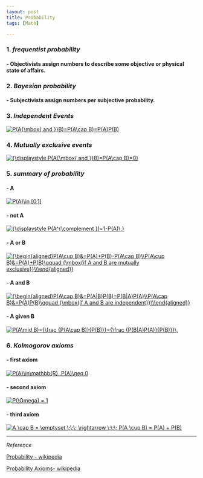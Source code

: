 ```yaml
---
layout: post
title: Probability
tags: [Math]

---
```



### 1. *frequentist probability*

#### - Objectivists assign numbers to describe some objective or physical state of affairs.

### 2. *Bayesian probability*
 
#### - Subjectivists assign numbers per subjective probability.


### 3. *Independent Events*

<a href="https://www.codecogs.com/eqnedit.php?latex=\inline&space;P(A{\mbox{&space;and&space;}}B)=P(A\cap&space;B)=P(A)P(B)" target="_blank"><img src="https://latex.codecogs.com/gif.latex?\inline&space;P(A{\mbox{&space;and&space;}}B)=P(A\cap&space;B)=P(A)P(B)" title="P(A{\mbox{ and }}B)=P(A\cap B)=P(A)P(B)" /></a>


### 4. *Mutually exclusive events*

<a href="https://www.codecogs.com/eqnedit.php?latex=\inline&space;{\displaystyle&space;P(A{\mbox{&space;and&space;}}B)=P(A\cap&space;B)=0}" target="_blank"><img src="https://latex.codecogs.com/gif.latex?\inline&space;{\displaystyle&space;P(A{\mbox{&space;and&space;}}B)=P(A\cap&space;B)=0}" title="{\displaystyle P(A{\mbox{ and }}B)=P(A\cap B)=0}" /></a>


### 5. *summary of probability*

#### - A

<a href="https://www.codecogs.com/eqnedit.php?latex=\inline&space;P(A)\in&space;[0,1]" target="_blank"><img src="https://latex.codecogs.com/gif.latex?\inline&space;P(A)\in&space;[0,1]" title="P(A)\in [0,1]" /></a>


#### - not A

<a href="https://www.codecogs.com/eqnedit.php?latex=\inline&space;{\displaystyle&space;P(A^{\complement&space;})=1-P(A)\,}" target="_blank"><img src="https://latex.codecogs.com/gif.latex?\inline&space;{\displaystyle&space;P(A^{\complement&space;})=1-P(A)\,}" title="{\displaystyle P(A^{\complement })=1-P(A)\,}" /></a>

#### - A or B

<a href="https://www.codecogs.com/eqnedit.php?latex=\inline&space;{\begin{aligned}P(A\cup&space;B)&=P(A)&plus;P(B)-P(A\cap&space;B)\\P(A\cup&space;B)&=P(A)&plus;P(B)\qquad&space;{\mbox{if&space;A&space;and&space;B&space;are&space;mutually&space;exclusive}}\\\end{aligned}}" target="_blank"><img src="https://latex.codecogs.com/gif.latex?\inline&space;{\begin{aligned}P(A\cup&space;B)&=P(A)&plus;P(B)-P(A\cap&space;B)\\P(A\cup&space;B)&=P(A)&plus;P(B)\qquad&space;{\mbox{if&space;A&space;and&space;B&space;are&space;mutually&space;exclusive}}\\\end{aligned}}" title="{\begin{aligned}P(A\cup B)&=P(A)+P(B)-P(A\cap B)\\P(A\cup B)&=P(A)+P(B)\qquad {\mbox{if A and B are mutually exclusive}}\\\end{aligned}}" /></a>


#### - A and B

<a href="https://www.codecogs.com/eqnedit.php?latex=\inline&space;{\begin{aligned}P(A\cap&space;B)&=P(A|B)P(B)=P(B|A)P(A)\\P(A\cap&space;B)&=P(A)P(B)\qquad&space;{\mbox{if&space;A&space;and&space;B&space;are&space;independent}}\\\end{aligned}}" target="_blank"><img src="https://latex.codecogs.com/gif.latex?\inline&space;{\begin{aligned}P(A\cap&space;B)&=P(A|B)P(B)=P(B|A)P(A)\\P(A\cap&space;B)&=P(A)P(B)\qquad&space;{\mbox{if&space;A&space;and&space;B&space;are&space;independent}}\\\end{aligned}}" title="{\begin{aligned}P(A\cap B)&=P(A|B)P(B)=P(B|A)P(A)\\P(A\cap B)&=P(A)P(B)\qquad {\mbox{if A and B are independent}}\\\end{aligned}}" /></a>

#### - A given B

<a href="https://www.codecogs.com/eqnedit.php?latex=\inline&space;P(A\mid&space;B)={\frac&space;{P(A\cap&space;B)}{P(B)}}={\frac&space;{P(B|A)P(A)}{P(B)}}\," target="_blank"><img src="https://latex.codecogs.com/gif.latex?\inline&space;P(A\mid&space;B)={\frac&space;{P(A\cap&space;B)}{P(B)}}={\frac&space;{P(B|A)P(A)}{P(B)}}\," title="P(A\mid B)={\frac {P(A\cap B)}{P(B)}}={\frac {P(B|A)P(A)}{P(B)}}\," /></a>


### 6. *Kolmogorov axioms*

#### - first axiom

<a href="https://www.codecogs.com/eqnedit.php?latex=\inline&space;P(A)\in\mathbb{R},&space;P(A)\geq&space;0" target="_blank"><img src="https://latex.codecogs.com/gif.latex?\inline&space;P(A)\in\mathbb{R},&space;P(A)\geq&space;0" title="P(A)\in\mathbb{R}, P(A)\geq 0" /></a>


#### - second axiom

<a href="https://www.codecogs.com/eqnedit.php?latex=\inline&space;P(\Omega)&space;=&space;1" target="_blank"><img src="https://latex.codecogs.com/gif.latex?\inline&space;P(\Omega)&space;=&space;1" title="P(\Omega) = 1" /></a>


#### - third axiom

<a href="https://www.codecogs.com/eqnedit.php?latex=\inline&space;A&space;\cap&space;B&space;=&space;\emptyset&space;\;\;\;&space;\rightarrow&space;\;\;\;&space;P(A&space;\cup&space;B)&space;=&space;P(A)&space;&plus;&space;P(B)" target="_blank"><img src="https://latex.codecogs.com/gif.latex?\inline&space;A&space;\cap&space;B&space;=&space;\emptyset&space;\;\;\;&space;\rightarrow&space;\;\;\;&space;P(A&space;\cup&space;B)&space;=&space;P(A)&space;&plus;&space;P(B)" title="A \cap B = \emptyset \;\;\; \rightarrow \;\;\; P(A \cup B) = P(A) + P(B)" /></a>


***
*Reference*


[Probability - wikipedia](https://en.wikipedia.org/wiki/Probability)

[Probability Axioms- wikipedia](https://en.wikipedia.org/wiki/Probability_axioms)

